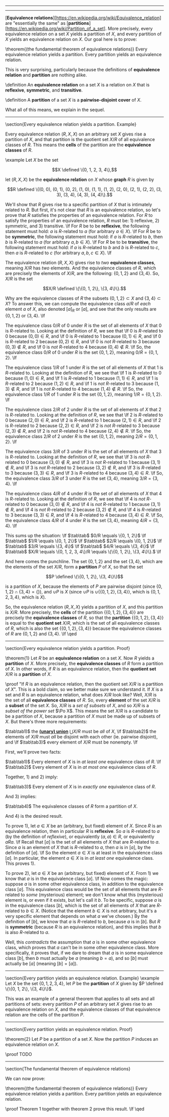 <!-- py miatex2html.py set_theory01.md  # Output html file (same name)! -->

---------------------------------------------------------------------------------------------------
<!--
\title_page Fundamental theorem of equivalence relations
\title_article The fundamental theorem of equivalence relations
\category0 Set theory
\category1 Zermelo-Fraenkel with Choice
\category2 Relations
\category3 Equivalence relations
-->

---------------------------------------------------------------------------------------------------
[**Equivalence relations**][https://en.wikipedia.org/wiki/Equivalence_relation]
are "essentially the same" as
[**partitions**][https://en.wikipedia.org/wiki/Partition_of_a_set].
More precisely, every equivalence relation on a set $X$ yields a partition of $X$, and every partition of $X$ yields an equivalence relation on $X$.
Our goal here is to prove:

\theorem{(the fundamental theorem of equivalence relations)} Every equivalence relation yields a partition. Every partition yields an equivalence relation.

This is very surprising, particularly because the definitions of **equivalence relation** and **partition** are nothing alike.

\definition An **equivalence relation** on a set $X$ is a relation on $X$ that is **reflexive**, **symmetric**, and **transitive**.

\definition A **partition** of a set $X$ is a **pairwise-disjoint** **cover** of $X$.

What all of this means, we explain in the sequel.

---------------------------------------------------------------------------------------------------
\section{Every equivalence relation yields a partition. Example}

Every equivalence relation $(R, X, X)$ on an arbitrary set $X$ gives rise a partition of $X$, and
that partition is the quotient set $X/R$ of all equivalence classes of $R$.
This means the **cells** of the partition are the **equivalence classes** of $R$.

\example Let $X$ be the set

$$X \defined \{0, 1, 2, 3, 4\},$$

let $(R, X, X)$ be the **equivalence relation** on $X$ whose **graph** $R$ is given by

$$R \defined \{(0, 0), (0, 1), (0, 2), (1, 0), (1, 1), (1, 2), (2, 0), (2, 1), (2, 2), (3, 3), (3, 4), (4, 3), (4, 4)\}.$$

We'll show that $R$ gives rise to a specific partition of $X$ that is intimately related to $R$.
But first, it's not clear that $R$ is an equivalence relation, so let's prove that $R$ satisfies the properties of an equivalence relation.
For $R$ to satisfy the properties of an equivalence relation, $R$ must be:
$1)$ reflexive, $2)$ symmetric, and $3)$ transitive. \lf
For $R$ be to be **reflexive**,  the following statement must hold: $a$ is $R$-related to $a$ (for arbitrary $a \in X$). \lf
For $R$ be to be **symmetric**,  the following statement must hold: if $a$ is $R$-related to $b$, then $b$ is $R$-related to $a$ (for arbitrary $a,b \in X$). \lf
For $R$ be to be **transitive**, the following statement must hold: if $a$ is $R$-related to $b$ and $b$ is $R$-related to $c$, then $a$ is $R$-related to $c$ (for arbitrary $a,b,c \in X$). \lf

The equivalence relation $(R, X, X)$ gives rise to *two* **equivalence classes**, meaning $X/R$ has *two* elements.
And the equivalence classes of $R$, which are precisely the elements of $X/R$, are the following: $\{0, 1, 2\}$ and $\{3, 4\}$.
So, $X/R$ is the set

$$X/R \defined \{\{0, 1, 2\}, \{3, 4\}\}.$$

Why are the equivalence classes of $R$ the subsets $\{0, 1, 2\} \subset X$ and $\{3, 4\} \subset X$?
To answer this, we can compute the equivalence class $a/R$ of *each* element $a$ of $X$,
also denoted $[a]_R$ or $[a]$, and see that the only results are $\{0, 1, 2\}$ or $\{3, 4\}$. \lf

The equivalence class $0/R$ of $0$ under $R$ is the set of all elements of $X$ that $0$ is $R$-related to.
Looking at the definition of $R$, we see that \lf
$0$ is $R$-related to $0$ because $(0, 0) \in R$, and \lf
$0$ is $R$-related to $1$ because $(0, 1) \in R$, and \lf
$0$ is $R$-related to $2$ because $(0, 2) \in R$, and \lf
$0$ is *not* $R$-related to $3$ because $(0, 3) \notin R$, and \lf
$0$ is *not* $R$-related to $4$ because $(0, 4) \notin R$. \lf
So, the equivalence class $0/R$ of $0$ under $R$ is the set $\{0, 1, 2\}$, meaning $0/R = \{0, 1, 2\}$. \lf

The equivalence class $1/R$ of $1$ under $R$ is the set of all elements of $X$ that $1$ is $R$-related to.
Looking at the definition of $R$, we see that \lf
$1$ is $R$-related to $0$ because $(1, 0) \in R$, and \lf
$1$ is $R$-related to $1$ because $(1, 1) \in R$, and \lf
$1$ is $R$-related to $2$ because $(1, 2) \in R$, and \lf
$1$ is *not* $R$-related to $3$ because $(1, 3) \notin R$, and \lf
$1$ is *not* $R$-related to $4$ because $(1, 4) \notin R$. \lf
So, the equivalence class $1/R$ of $1$ under $R$ is the set $\{0, 1, 2\}$, meaning $1/R = \{0, 1, 2\}$. \lf

The equivalence class $2/R$ of $2$ under $R$ is the set of all elements of $X$ that $2$ is $R$-related to.
Looking at the definition of $R$, we see that \lf
$2$ is $R$-related to $0$ because $(2, 0) \in R$, and \lf
$2$ is $R$-related to $1$ because $(2, 1) \in R$, and \lf
$2$ is $R$-related to $2$ because $(2, 2) \in R$, and \lf
$2$ is *not* $R$-related to $3$ because $(2, 3) \notin R$, and \lf
$2$ is *not* $R$-related to $4$ because $(2, 4) \notin R$. \lf
So, the equivalence class $2/R$ of $2$ under $R$ is the set $\{0, 1, 2\}$, meaning $2/R = \{0, 1, 2\}$. \lf

The equivalence class $3/R$ of $3$ under $R$ is the set of all elements of $X$ that $3$ is $R$-related to.
Looking at the definition of $R$, we see that \lf
$3$ is *not* $R$-related to $0$ because $(3, 0) \notin R$, and \lf
$3$ is *not* $R$-related to $1$ because $(3, 1) \notin R$, and \lf
$3$ is *not* $R$-related to $2$ because $(3, 2) \notin R$, and \lf
$3$ is $R$-related to $3$ because $(3, 3) \in R$, and \lf
$3$ is $R$-related to $4$ because $(3, 4) \in R$. \lf
So, the equivalence class $3/R$ of $3$ under $R$ is the set $\{3, 4\}$, meaning $3/R = \{3, 4\}$. \lf

The equivalence class $4/R$ of $4$ under $R$ is the set of all elements of $X$ that $4$ is $R$-related to.
Looking at the definition of $R$, we see that \lf
$4$ is *not* $R$-related to $0$ because $(3, 0) \notin R$, and \lf
$4$ is *not* $R$-related to $1$ because $(3, 1) \notin R$, and \lf
$4$ is *not* $R$-related to $2$ because $(3, 2) \notin R$, and \lf
$4$ is $R$-related to $3$ because $(3, 3) \in R$, and \lf
$4$ is $R$-related to $4$ because $(3, 4) \in R$. \lf
So, the equivalence class $4/R$ of $4$ under $R$ is the set $\{3, 4\}$, meaning $4/R = \{3, 4\}$. \lf

This sums up the situation: \lf
$\tab\tab$ $0/R \equals \{0, 1, 2\}$ \lf
$\tab\tab$ $1/R \equals \{0, 1, 2\}$ \lf
$\tab\tab$ $2/R \equals \{0, 1, 2\}$ \lf
$\tab\tab$ $3/R \equals \{3, 4\}$ \lf
$\tab\tab$ $4/R \equals \{3, 4\}$ \lf
$\tab\tab$ $X/R \equals \{0, 1, 2, 3, 4\}/R \equals \{\{0, 1, 2\}, \{3, 4\}\}.$ \lf

And here comes the punchline.
The set $\{0, 1, 2\}$ and the set $\{3, 4\}$, which are the elements of the set $X/R$, form a **partition** $P$ of $X$, so that the set

$$P \defined \{\{0, 1, 2\}, \{3, 4\}\}$$

is a partition of $X$, because the elements of $P$ are pairwise disjoint (since $\{0, 1, 2\} \cap \{3, 4\} = \{\}$), and
$\cup P$ is $X$ (since $\cup P$ is $\cup\{\{0, 1, 2\}, \{3, 4\}\}$, which is $\{0, 1, 2, 3, 4\}$, which is $X$).

So, the equivalence relation $(R, X, X)$ yields a partition of $X$, and this partition is $X/R$.
More precisely, the **cells** of the partition $\{\{0, 1, 2\}, \{3, 4\}\}$ are precisely the **equivalence classes** of $R$,
so that the **partition** $\{\{0, 1, 2\}, \{3, 4\}\}$ is equal to the **quotient set** $X/R$, which is the set of all equivalence classes of $R$,
which is also the set $\{\{0, 1, 2\}, \{3, 4\}\}$ because the equivalence classes of $R$ are $\{0, 1, 2\}$ and $\{3, 4\}$. \lf
\qed

---------------------------------------------------------------------------------------------------
\section{Every equivalence relation yields a partition. Proof}

\theorem{1} Let $R$ be an **equivalence relation** on a set $X$.
Now $R$ yields a **partition** of $X$. More precisely, the **equivalence classes** of $R$ form a partition of $X$.
In other words, if $R$ is an equivalence relation, then the **quotient set** $X/R$ is a **partition** of $X$.

\proof "If $R$ is an equivalence relation, then the quotient set $X/R$ is a partition of $X$".
This is a bold claim, so we better make sure we understand it. If $X$ is a set and $R$ is an equivalence relation, what does $X/R$ look like?
Well, $X/R$ is the set of all **equivalence classes** of $R$. So, every **element** of the set $X/R$ is a **subset** of the set $X$.
So, $X/R$ is a *set of subsets* of $X$, and so $X/R$ is a *subset of the power set* $\Po X$.
This means the set $X/R$ is a candidate to be a partition of $X$, because a partition of $X$ must be made up of subsets of $X$.
But there's three more requirements:

$\tab\tab1)$ the [**(unary) union**](set_theory00.html) $\bigcup X/R$ must be *all* of $X$, \lf
$\tab\tab2)$ the elements of $X/R$ must *all* be disjoint with each other (ie. pairwise disjoint), and \lf
$\tab\tab3)$ every element of $X/R$ must be nonempty. \lf

First, we'll prove two facts:

$\tab\tab1)$ Every element of $X$ is in *at least one* equivalence class of $R$. \lf
$\tab\tab2)$ Every element of $X$ is in *at most one* equivalence class of $R$.

Together, $1)$ and $2)$ imply:

$\tab\tab3)$ Every element of $X$ is in *exactly one* equivalence class of $R$.

And $3)$ implies:

$\tab\tab4)$ The equivalence classes of $R$ form a partition of $X$.

And $4)$ is the desired result.

To prove $1)$, let $a \in X$ be an (arbitrary, but fixed) element of $X$.
Since $R$ is an equivalence relation, then in particular $R$ is **reflexive**.
So $a$ is $R$-related to $a$ (by the definition of *reflexive*), or equivalently $(a, a) \in R$, or equivalently $aRa$. \lf
Recall that $[a]$ is the set of all elements of $X$ that are $R$-related to $a$.
Since $a$ is an element of $X$ that is $R$-related to $a$, then $a$ is in $[a]$, by the definition of $[a]$. \lf
So the element $a \in X$ is at least in the equivalence class $[a]$.
In particular, the element $a \in X$ is in *at least one* equivalence class.
This proves $1)$.

To prove $2)$, let $a \in X$ be an (arbitrary, but fixed) element of $X$. From $1)$ we know that $a$ is in the equivalence class $[a]$. \lf
Now comes the magic: suppose $a$ is in some other equivalence class, in addition to the equivalence class $[a]$.
This equivalence class would be the set of all elements that are $R$-related to *some* (mysterious) element;
we don't know what this (mysterious) element is, or even if it exists, but let's call it $b$.
To be specific, suppose $a$ is in the equivalence class $[b]$, which is the set of all elements of $X$ that are $R$-related to $b \in X$.
(Notice that the element $b \in X$ is not arbitrary, but it's a very specific element that depends on what $a$ we've chosen.)
By the definition of $[b]$, we know that $a$ is $R$-related to $b$, because $a$ is in $[b]$.
But $R$ is **symmetric** (because $R$ is an equivalence relation), and this implies that $b$ is also $R$-related to $a$.

Well, this *contradicts* the assumption that $a$ is in some other equivalence class, which proves that $a$ can't be in some other equivalence class.
More specifically, it proves that, if we dare to dream that $a$ is in some equivalence class $[b]$, then $b$ must actually be $a$ (meaning $b = a$),
and so $[b]$ must actually be $[a]$ (meaning $[b] = [a]$).

---------------------------------------------------------------------------------------------------
\section{Every partition yields an equivalence relation. Example}
\example Let $X$ be the set $\{0, 1, 2, 3, 4\}$,
let $P$ be the **partition** of $X$ given by $P \defined \{\{0, 1, 2\}, \{3, 4\}\}$.

This was an example of a general theorem that applies to all sets and all partitions of sets:
every partition $P$ of an arbitrary set $X$ gives rise to an equivalence relation on $X$,
and the equivalence classes of that equivalence relation are the cells of the partition $P$.

---------------------------------------------------------------------------------------------------
\section{Every partition yields an equivalence relation. Proof}

\theorem{2} Let $P$ be a partition of a set $X$. Now the partition $P$ induces an equivalence relation on $X$.

\proof TODO

---------------------------------------------------------------------------------------------------
\section{The fundamental theorem of equivalence relations}

We can now prove:

\theorem{(the fundamental theorem of equivalence relations)} Every equivalence relation yields a partition. Every partition yields an equivalence relation.

\proof Theorem $1$ together with theorem $2$ prove this result. \lf
\qed
